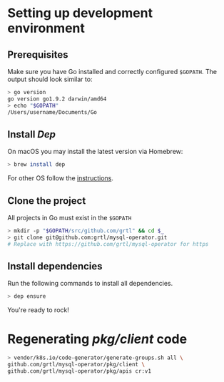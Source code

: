 # Setting up development environment
## Prerequisites
Make sure you have Go installed and correctly configured `$GOPATH`.
The output should look similar to:
```bash
> go version
go version go1.9.2 darwin/amd64
> echo "$GOPATH"
/Users/username/Documents/Go
```

## Install _Dep_
On macOS you may install the latest version via Homebrew:
```bash
> brew install dep
```
For other OS follow the [instructions](https://github.com/golang/dep#setup).

## Clone the project
All projects in Go must exist in the `$GOPATH` 
```bash
> mkdir -p "$GOPATH/src/github.com/grtl" && cd $_
> git clone git@github.com:grtl/mysql-operator.git
# Replace with https://github.com/grtl/mysql-operator for https
```

## Install dependencies
Run the following commands to install all dependencies.
```bash
> dep ensure
```
You're ready to rock!

# Regenerating _pkg/client_ code
```bash
> vendor/k8s.io/code-generator/generate-groups.sh all \
github.com/grtl/mysql-operator/pkg/client \
github.com/grtl/mysql-operator/pkg/apis cr:v1
```